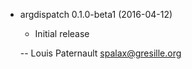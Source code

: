 * argdispatch 0.1.0-beta1 (2016-04-12)

    * Initial release

    -- Louis Paternault <spalax@gresille.org>

